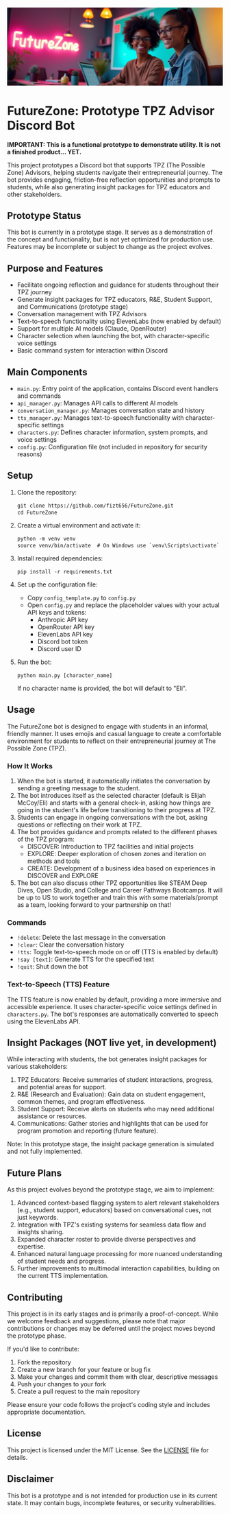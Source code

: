 ![FutureZone Banner](banner.png)

# FutureZone: Prototype TPZ Advisor Discord Bot

**IMPORTANT: This is a functional prototype to demonstrate utility. It is not a finished product... YET.**

This project prototypes a Discord bot that supports TPZ (The Possible Zone) Advisors, helping students navigate their entrepreneurial journey. The bot provides engaging, friction-free reflection opportunities and prompts to students, while also generating insight packages for TPZ educators and other stakeholders.


## Prototype Status

This bot is currently in a prototype stage. It serves as a demonstration of the concept and functionality, but is not yet optimized for production use. Features may be incomplete or subject to change as the project evolves.

## Purpose and Features

- Facilitate ongoing reflection and guidance for students throughout their TPZ journey
- Generate insight packages for TPZ educators, R&E, Student Support, and Communications (prototype stage)
- Conversation management with TPZ Advisors
- Text-to-speech functionality using ElevenLabs (now enabled by default)
- Support for multiple AI models (Claude, OpenRouter)
- Character selection when launching the bot, with character-specific voice settings
- Basic command system for interaction within Discord

## Main Components

- `main.py`: Entry point of the application, contains Discord event handlers and commands
- `api_manager.py`: Manages API calls to different AI models
- `conversation_manager.py`: Manages conversation state and history
- `tts_manager.py`: Manages text-to-speech functionality with character-specific settings
- `characters.py`: Defines character information, system prompts, and voice settings
- `config.py`: Configuration file (not included in repository for security reasons)

## Setup

1. Clone the repository:
   ```
   git clone https://github.com/fizt656/FutureZone.git
   cd FutureZone
   ```

2. Create a virtual environment and activate it:
   ```
   python -m venv venv
   source venv/bin/activate  # On Windows use `venv\Scripts\activate`
   ```

3. Install required dependencies:
   ```
   pip install -r requirements.txt
   ```

4. Set up the configuration file:
   - Copy `config_template.py` to `config.py`
   - Open `config.py` and replace the placeholder values with your actual API keys and tokens:
     - Anthropic API key
     - OpenRouter API key
     - ElevenLabs API key
     - Discord bot token
     - Discord user ID

5. Run the bot:
   ```
   python main.py [character_name]
   ```
   If no character name is provided, the bot will default to "Eli".

## Usage

The FutureZone bot is designed to engage with students in an informal, friendly manner. It uses emojis and casual language to create a comfortable environment for students to reflect on their entrepreneurial journey at The Possible Zone (TPZ).

### How It Works

1. When the bot is started, it automatically initiates the conversation by sending a greeting message to the student.
2. The bot introduces itself as the selected character (default is Elijah McCoy/Eli) and starts with a general check-in, asking how things are going in the student's life before transitioning to their progress at TPZ.
3. Students can engage in ongoing conversations with the bot, asking questions or reflecting on their work at TPZ.
4. The bot provides guidance and prompts related to the different phases of the TPZ program:
   - DISCOVER: Introduction to TPZ facilities and initial projects
   - EXPLORE: Deeper exploration of chosen zones and iteration on methods and tools
   - CREATE: Development of a business idea based on experiences in DISCOVER and EXPLORE
5. The bot can also discuss other TPZ opportunities like STEAM Deep Dives, Open Studio, and College and Career Pathways Bootcamps.
It will be up to US to work together and train this with some materials/prompt as a team, looking forward to your partnership on that!

### Commands

- `!delete`: Delete the last message in the conversation
- `!clear`: Clear the conversation history
- `!tts`: Toggle text-to-speech mode on or off (TTS is enabled by default)
- `!say [text]`: Generate TTS for the specified text
- `!quit`: Shut down the bot

### Text-to-Speech (TTS) Feature

The TTS feature is now enabled by default, providing a more immersive and accessible experience. It uses character-specific voice settings defined in `characters.py`. The bot's responses are automatically converted to speech using the ElevenLabs API.

## Insight Packages (NOT live yet, in development)

While interacting with students, the bot generates insight packages for various stakeholders:

1. TPZ Educators: Receive summaries of student interactions, progress, and potential areas for support.
2. R&E (Research and Evaluation): Gain data on student engagement, common themes, and program effectiveness.
3. Student Support: Receive alerts on students who may need additional assistance or resources.
4. Communications: Gather stories and highlights that can be used for program promotion and reporting (future feature).

Note: In this prototype stage, the insight package generation is simulated and not fully implemented.

## Future Plans

As this project evolves beyond the prototype stage, we aim to implement:

1. Advanced context-based flagging system to alert relevant stakeholders (e.g., student support, educators) based on conversational cues, not just keywords.
2. Integration with TPZ's existing systems for seamless data flow and insights sharing.
3. Expanded character roster to provide diverse perspectives and expertise.
4. Enhanced natural language processing for more nuanced understanding of student needs and progress.
5. Further improvements to multimodal interaction capabilities, building on the current TTS implementation.

## Contributing

This project is in its early stages and is primarily a proof-of-concept. While we welcome feedback and suggestions, please note that major contributions or changes may be deferred until the project moves beyond the prototype phase.

If you'd like to contribute:

1. Fork the repository
2. Create a new branch for your feature or bug fix
3. Make your changes and commit them with clear, descriptive messages
4. Push your changes to your fork
5. Create a pull request to the main repository

Please ensure your code follows the project's coding style and includes appropriate documentation.

## License

This project is licensed under the MIT License. See the [LICENSE](LICENSE) file for details.

## Disclaimer

This bot is a prototype and is not intended for production use in its current state. It may contain bugs, incomplete features, or security vulnerabilities.